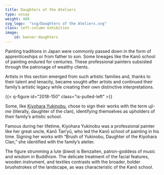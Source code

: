 ```yaml
---
title: Daughters of the Ateliers
type: essay
weight: 404
svg_logo:  "svg/Daughters of the Ateliers.svg"
class: left-column exhibition
image: 
    id: banner-daughters
---
```


Painting traditions in Japan were commonly passed down in the form of apprenticeships or from father to son. Some lineages like the Kanō school of painting endured for centuries. These professional painters subsisted through the patronage of wealthy clients.

Artists in this section emerged from such artistic families and, thanks to their talent and tenacity, became sought-after artists and continued their family’s artistic legacy while creating their own distinctive interpretations.

{{< q-figure id="2018-150" class="is-pulled-left" >}}

Some, like [Kiyohara Yukinobu](/artists/#Kiyohara-Yukinobu-清原雪信), chose to sign their works with the term *uji-me* (literally, daughter of the clan), identifying themselves as upholders of their family’s artistic school.

Famous during her lifetime, Kiyohara Yukinobu was a professional painter like her great uncle, Kanō Tan’yū, who led the Kanō school of painting in his time. Signing her works with “Brush of Yukinobu, Daughter of the Kiyohara Clan,” she identified with the family’s atelier.

The figure strumming a lute (*biwa*) is Benzaiten, patron-goddess of music and wisdom in Buddhism. The delicate treatment of the facial features, wooden instrument, and textiles contrasts with the broader, bolder brushstrokes of the landscape, as was characteristic of the Kanō school.

